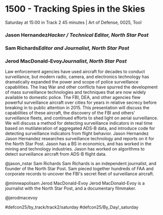 # 1500 - Tracking Spies in the Skies
Saturday at 15:00 in Track 2
45 minutes | Art of Defense, 0025, Tool
### Jason Hernandez*Hacker / Technical Editor, North Star Post*

### Sam Richards*Editor and Journalist, North Star Post*

### Jerod MacDonald-Evoy*Journalist, North Star Post*

Law enforcement agencies have used aircraft for decades to conduct surveillance, but modern radio, camera, and electronics technology has dramatically expanded the power and scope of police surveillance capabilities. The Iraq War and other conflicts have spurred the development of mass surveillance technologies and techniques that are now widely available to domestic police. The FBI, DEA, and other agencies flew powerful surveillance aircraft over cities for years in relative secrecy before breaking in to public attention in 2015. This presentation will discuss the capabilities of these aircraft, the discovery of the FBI and others' surveillance fleets, and continued efforts to shed light on aerial surveillance. We will discuss a method for detecting surveillance indicators in real time based on mutilateration of aggregated ADS-B data, and introduce code for detecting surveillance indicators from flight behavior.
Jason Hernandez
Jason Hernandez researches surveillance technology and reports on it for the North Star Post. Jason has a BS in economics, and has worked in the mining and technology industries. Jason has worked on algorithms to detect surveillance aircraft from ADS-B flight data.

@jason_nstar
Sam Richards
Sam Richards is an independent journalist, and founder of the North Star Post. Sam pieced together hundreds of FAA and corporate records to uncover the FBI's secret fleet of surveillance aircraft.

@minneapolisam
Jerod MacDonald-Evoy
Jerod MacDonald-Evoy is a journalist with the North Star Post, and a documentary filmmaker.

@jerodmacevoy

#defcon25/by_track/track2/saturday #defcon25/By_Day/_saturday